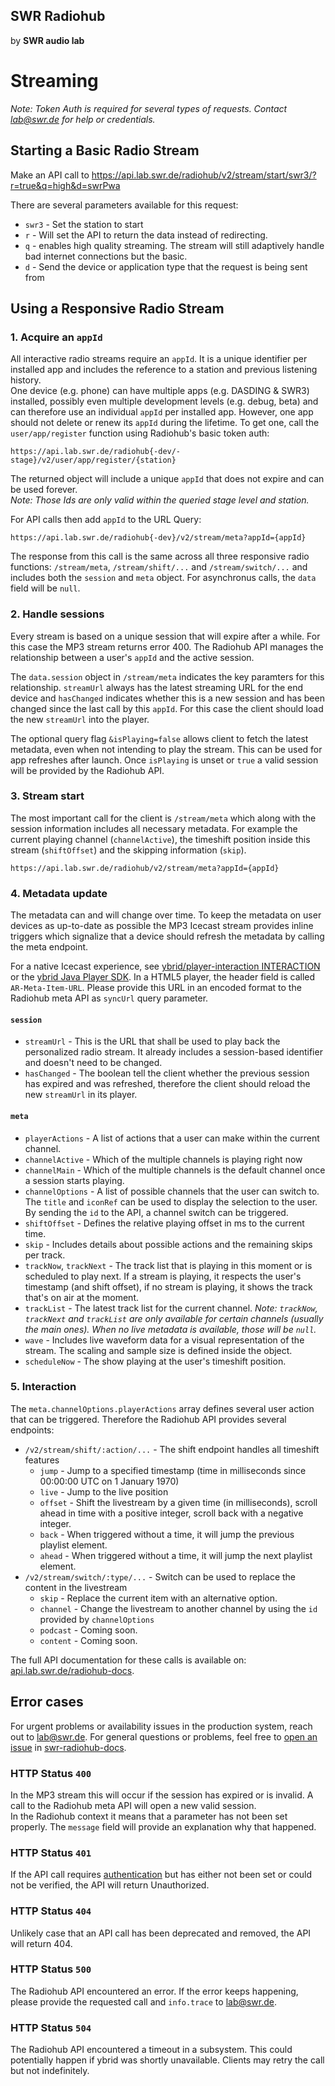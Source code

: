 ## SWR Radiohub
by **SWR audio lab**

# Streaming
_Note: Token Auth is required for several types of requests. Contact lab@swr.de for help or credentials._



## Starting a **Basic** Radio Stream

Make an API call to
https://api.lab.swr.de/radiohub/v2/stream/start/swr3/?r=true&q=high&d=swrPwa

There are several parameters available for this request: 
- `swr3` - Set the station to start 
- `r` - Will set the API to return the data instead of redirecting.  
- `q` - enables high quality streaming. The stream will still adaptively handle bad internet connections but the basic.  
- `d` - Send the device or application type that the request is being sent from



## Using a **Responsive** Radio Stream

### 1. Acquire an `appId`
All interactive radio streams require an `appId`. It is a unique identifier per installed app and includes the reference to a station and previous listening history.  
One device (e.g. phone) can have multiple apps (e.g. DASDING & SWR3) installed, possibly even multiple development levels (e.g. debug, beta) and can therefore use an individual `appId` per installed app. However, one app should not delete or renew its `appId` during the lifetime. To get one, call the `user/app/register` function using Radiohub's basic token auth:  
```
https://api.lab.swr.de/radiohub{-dev/-stage}/v2/user/app/register/{station}  
```

The returned object will include a unique `appId` that does not expire and can be used forever.  
_Note: Those Ids are only valid within the queried stage level and station._


For API calls then add `appId` to the URL Query:
```
https://api.lab.swr.de/radiohub{-dev}/v2/stream/meta?appId={appId}  
```

The response from this call is the same across all three responsive radio functions: `/stream/meta`, `/stream/shift/...` and `/stream/switch/...` and includes both the `session` and `meta` object. For asynchronus calls, the `data` field will be `null`.


### 2. Handle sessions

Every stream is based on a unique session that will expire after a while. For this case the MP3 stream returns error 400. The Radiohub API manages the relationship between a user's `appId` and the active session.  

The `data.session` object in `/stream/meta` indicates the key paramters for this relationship. `streamUrl` always has the latest streaming URL for the end device and `hasChanged` indicates whether this is a new session and has been changed since the last call by this `appId`. For this case the client should load the new `streamUrl` into the player.  

The optional query flag `&isPlaying=false` allows client to fetch the latest metadata, even when not intending to play the stream. This can be used for app refreshes after launch. Once `isPlaying` is unset or `true` a valid session will be provided by the Radiohub API.


### 3. Stream start
The most important call for the client is `/stream/meta` which along with the session information includes all necessary metadata. For example the current playing channel (`channelActive`), the timeshift position inside this stream (`shiftOffset`) and the skipping information (`skip`).
```
https://api.lab.swr.de/radiohub/v2/stream/meta?appId={appId}
```

### 4. Metadata update
The metadata can and will change over time. To keep the metadata on user devices as up-to-date as possible the MP3 Icecast stream provides inline triggers which signalize that a device should refresh the metadata by calling the meta endpoint.

For a native Icecast experience, see [ybrid/player-interaction INTERACTION](https://github.com/ybrid/player-interaction/blob/master/doc/INTERACTION.md#icecast) or the [ybrid Java Player SDK](https://github.com/ybrid/player-sdk-java). In a HTML5 player, the header field is called `AR-Meta-Item-URL`. Please provide this URL in an encoded format to the Radiohub meta API as `syncUrl` query parameter.

#### `session`
- `streamUrl` - This is the URL that shall be used to play back the personalized radio stream. It already includes a session-based identifier and doesn't need to be changed.
- `hasChanged` - The boolean tell the client whether the previous session has expired and was refreshed, therefore the client should reload the new `streamUrl` in its player.

#### `meta`
- `playerActions` - A list of actions that a user can make within the current channel.
- `channelActive` - Which of the multiple channels is playing right now
- `channelMain` - Which of the multiple channels is the default channel once a session starts playing.
- `channelOptions` - A list of possible channels that the user can switch to. The `title` and `iconRef` can be used to display the selection to the user. By sending the `id` to the API, a channel switch can be triggered.
- `shiftOffset` - Defines the relative playing offset in ms to the current time.
- `skip` - Includes details about possible actions and the remaining skips per track.
- `trackNow`, `trackNext` - The track list that is playing in this moment or is scheduled to play next. If a stream is playing, it respects the user's timestamp (and shift offset), if no stream is playing, it shows the track that's on air at the moment.
- `trackList` - The latest track list for the current channel.
_Note: `trackNow`, `trackNext` and `trackList` are only available for certain channels (usually the main ones). When no live metadata is available, those will be `null`._
- `wave` - Includes live waveform data for a visual representation of the stream. The scaling and sample size is defined inside the object.
- `scheduleNow` - The show playing at the user's timeshift position.


### 5. Interaction

The `meta.channelOptions.playerActions` array defines several user action that can be triggered. Therefore the Radiohub API provides several endpoints:

- `/v2/stream/shift/:action/...` - The shift endpoint handles all timeshift features
  - `jump` - Jump to a specified timestamp (time in milliseconds since 00:00:00 UTC on 1 January 1970)
  - `live` - Jump to the live position
  - `offset` - Shift the livestream by a given time (in milliseconds), scroll ahead in time with a positive integer, scroll back with a negative integer.
  - `back` - When triggered without a time, it will jump the previous playlist element.
  - `ahead` - When triggered without a time, it will jump the next playlist element.
- `/v2/stream/switch/:type/...` - Switch can be used to replace the content in the livestream
  - `skip` - Replace the current item with an alternative option.
  - `channel` - Change the livestream to another channel by using the `id` provided by `channelOptions`
  - `podcast` - Coming soon.
  - `content` - Coming soon.

The full API documentation for these calls is available on: [api.lab.swr.de/radiohub-docs](https://api.lab.swr.de/radiohub-docs/).  



## Error cases

For urgent problems or availability issues in the production system, reach out to lab@swr.de. For general questions or problems, feel free to [open an issue](https://github.com/swrlab/swr-radiohub-docs/issues/new) in [swr-radiohub-docs](https://github.com/swrlab/swr-radiohub-docs/issues).

### HTTP Status `400`
In the MP3 stream this will occur if the session has expired or is invalid. A call to the Radiohub meta API will open a new valid session.  
In the Radiohub context it means that a parameter has not been set properly. The `message` field will provide an explanation why that happened.

### HTTP Status `401`
If the API call requires [authentication](AUTHENTICATION.md) but has either not been set or could not be verified, the API will return Unauthorized.

### HTTP Status `404`
Unlikely case that an API call has been deprecated and removed, the API will return 404.

### HTTP Status `500`
The Radiohub API encountered an error. If the error keeps happening, please provide the requested call and `info.trace` to lab@swr.de.

### HTTP Status `504`
The Radiohub API encountered a timeout in a subsystem. This could potentially happen if ybrid was shortly unavailable. Clients may retry the call but not indefinitely.
